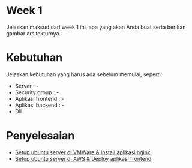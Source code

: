 # Week 1

Jelaskan maksud dari week 1 ini, apa yang akan Anda buat serta berikan gambar arsitekturnya.

# Kebutuhan

Jelaskan kebutuhan yang harus ada sebelum memulai, seperti:

- Server : -
- Security group : -
- Aplikasi frontend : -
- Aplikasi backend : -
- Dll

# Penyelesaian

- [Setup ubuntu server di VMWare & Install aplikasi nginx](setup-ubuntu-server-di-vmware-dan-install-aplikasi-nginx.md)
- [Setup ubuntu server di AWS & Deploy aplikasi frontend](setup-ubuntu-server-di-aws-dan-deploy-aplikasi-frontend.md)
